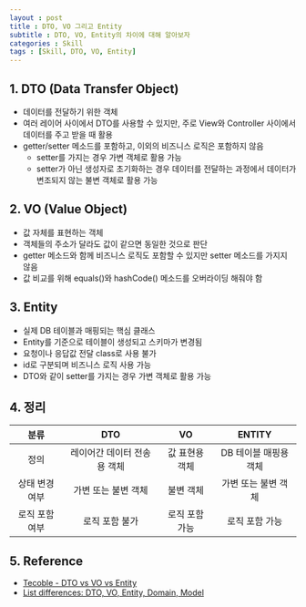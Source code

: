 ```yaml
---
layout : post
title : DTO, VO 그리고 Entity
subtitle : DTO, VO, Entity의 차이에 대해 알아보자
categories : Skill
tags : [Skill, DTO, VO, Entity]
---
```


## 1. DTO (Data Transfer Object)
- 데이터를 전달하기 위한 객체
- 여러 레이어 사이에서 DTO를 사용할 수 있지만, 주로 View와 Controller 사이에서 데이터를 주고 받을 때 활용
- getter/setter 메소드를 포함하고, 이외의 비즈니스 로직은 포함하지 않음
  - setter를 가지는 경우 가변 객체로 활용 가능
  - setter가 아닌 생성자로 초기화하는 경우 데이터를 전달하는 과정에서 데이터가 변조되지 않는 불변 객체로 활용 가능 

## 2. VO (Value Object)
- 값 자체를 표현하는 객체
- 객체들의 주소가 달라도 값이 같으면 동일한 것으로 판단
- getter 메소드와 함께 비즈니스 로직도 포함할 수 있지만 setter 메소드를 가지지 않음
- 값 비교를 위해 equals()와 hashCode() 메소드를 오버라이딩 해줘야 함

## 3. Entity
- 실제 DB 테이블과 매핑되는 핵심 클래스
- Entity를 기준으로 테이블이 생성되고 스키마가 변경됨
- 요청이나 응답값 전달 class로 사용 불가
- id로 구분되며 비즈니스 로직 사용 가능
- DTO와 같이 setter를 가지는 경우 가변 객체로 활용 가능

## 4. 정리


|      분류      |             DTO             |       VO       |         ENTITY        |
|:--------------:|:---------------------------:|:--------------:|:---------------------:|
|      정의      | 레이어간 데이터 전송용 객체 | 값 표현용 객체 | DB 테이블 매핑용 객체 |
| 상태 변경 여부 |     가변 또는 불변 객체     |    불변 객체   |  가변 또는 불변 객체  |
| 로직 포함 여부 |        로직 포함 불가       | 로직 포함 가능 |     로직 포함 가능    |

## 5. Reference
- [Tecoble - DTO vs VO vs Entity](https://tecoble.techcourse.co.kr/post/2021-05-16-dto-vs-vo-vs-entity/)
- [List differences: DTO, VO, Entity, Domain, Model](https://stackoverflow.com/questions/72025894/list-differences-dto-vo-entity-domain-model)
